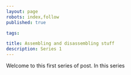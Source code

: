 ```yaml
---
layout: page
robots: index,follow
published: true

tags:

title: Assembling and disassembling stuff
description: Series 1
--- 
```

Welcome to this first series of post. In this series 

